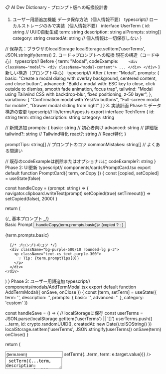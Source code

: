 📋 AI Dev Dictionary - プロンプト版への転換設計書

1. ユーザー用語追加機能
   データ保存方法（個人情報不要）
   typescript// ローカルストレージのみで実装（個人情報不要）
   interface UserTerm {
   id: string // UUID自動生成
   term: string
   description: string
   aiPrompts: string[]
   category: string
   createdAt: string
   // 個人情報は一切保存しない
   }

// 保存先：ブラウザのlocalStorage
localStorage.setItem('userTerms', JSON.stringify(terms)) 2. コード→プロンプトへの転換
現在の構造（コード中心）
typescript// Before
{
term: "Modal",
codeExample: `     <div className="modal">
      <div className="modal-content">
        ...
      </div>
    </div>
  `
}
新しい構造（プロンプト中心）
typescript// After
{
term: "Modal",
prompts: {
basic: "Create a modal dialog with overlay background, centered content, and close button",
advanced: "Build a modal with: ESC key to close, click outside to dismiss, smooth fade animation, focus trap",
tailwind: "Modal using Tailwind CSS with backdrop-blur, fixed positioning, z-50 layer",
},
variations: [
"Confirmation modal with Yes/No buttons",
"Full-screen modal for mobile",
"Drawer modal sliding from right"
]
} 3. 実装計画
Phase 1: データ構造の変更
typescript// lib/terms/types.ts
export interface TechTerm {
id: string
term: string
description: string
category: string

// 新規追加
prompts: {
basic: string // 初心者向け
advanced: string // 詳細版
tailwind?: string // Tailwind特化
react?: string // React特化
}

promptTips: string[] // プロンプトのコツ
commonMistakes: string[] // よくある間違い

// 既存のcodeExampleは削除またはオプショナルに
codeExample?: string
}
Phase 2: UI更新
typescript// components/cards/PromptCard.tsx
export default function PromptCard({ term, onCopy }) {
const [copied, setCopied] = useState(false)

const handleCopy = (prompt: string) => {
navigator.clipboard.writeText(prompt)
setCopied(true)
setTimeout(() => setCopied(false), 2000)
}

return (
<div className="space-y-3">
{/_ 基本プロンプト _/}
<div className="bg-slate-800 rounded-lg p-4">
<div className="flex justify-between items-start mb-2">
<span className="text-xs text-cyan-400">Basic Prompt</span>
<button onClick={() => handleCopy(term.prompts.basic)}>
{copied ? <Check /> : <Copy />}
</button>
</div>
<p className="text-sm text-gray-300">{term.prompts.basic}</p>
</div>

      {/* プロンプトのコツ */}
      <div className="bg-purple-500/10 rounded-lg p-3">
        <p className="text-xs text-purple-300">
          💡 Tip: {term.promptTips[0]}
        </p>
      </div>
    </div>

)
}
Phase 3: ユーザー用語追加
typescript// components/modals/AddTermModal.tsx
export default function AddTermModal({ onSave, onClose }) {
const [term, setTerm] = useState({
term: '',
description: '',
prompts: { basic: '', advanced: '' },
category: 'custom'
})

const handleSave = () => {
// localStorageに保存
const userTerms = JSON.parse(localStorage.getItem('userTerms') || '[]')
userTerms.push({
...term,
id: crypto.randomUUID(),
createdAt: new Date().toISOString()
})
localStorage.setItem('userTerms', JSON.stringify(userTerms))
onSave(term)
onClose()
}

return (
<div className="modal">
<input
placeholder="用語名"
value={term.term}
onChange={(e) => setTerm({...term, term: e.target.value})}
/>
<textarea
placeholder="説明"
value={term.description}
onChange={(e) => setTerm({...term, description: e.target.value})}
/>
<textarea
placeholder="AIプロンプト"
value={term.prompts.basic}
onChange={(e) => setTerm({
...term,
prompts: {...term.prompts, basic: e.target.value}
})}
/>
<button onClick={handleSave}>保存</button>
</div>
)
}
